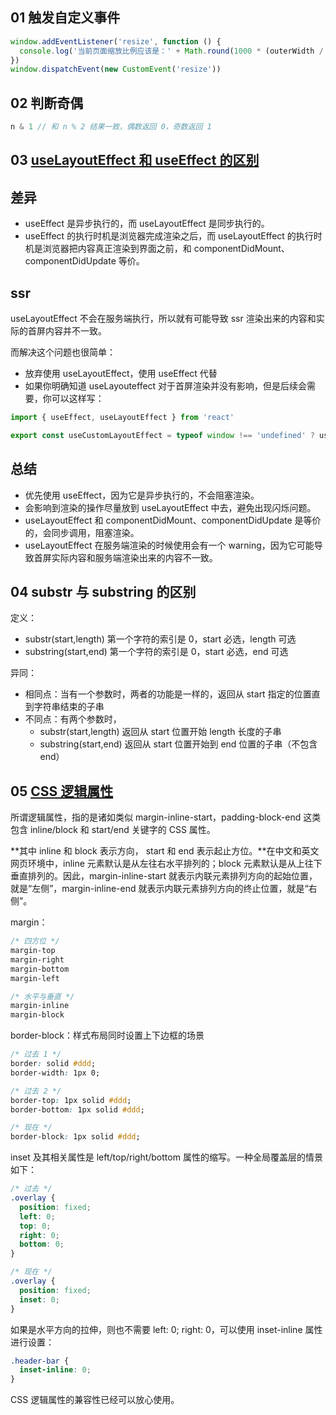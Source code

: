 ## 01 触发自定义事件

```javascript
window.addEventListener('resize', function () {
  console.log('当前页面缩放比例应该是：' + Math.round(1000 * (outerWidth / innerWidth)) / 10 + '%')
})
window.dispatchEvent(new CustomEvent('resize'))
```

## 02 判断奇偶

```javascript
n & 1 // 和 n % 2 结果一致，偶数返回 0，奇数返回 1
```

## 03 [useLayoutEffect 和 useEffect 的区别](https://zhuanlan.zhihu.com/p/348701319)

## 差异

- useEffect 是异步执行的，而 useLayoutEffect 是同步执行的。
- useEffect 的执行时机是浏览器完成渲染之后，而 useLayoutEffect 的执行时机是浏览器把内容真正渲染到界面之前，和 componentDidMount、componentDidUpdate 等价。

## ssr

useLayoutEffect 不会在服务端执行，所以就有可能导致 ssr 渲染出来的内容和实际的首屏内容并不一致。

而解决这个问题也很简单：

- 放弃使用 useLayoutEffect，使用 useEffect 代替
- 如果你明确知道 useLayouteffect 对于首屏渲染并没有影响，但是后续会需要，你可以这样写：

```javascript
import { useEffect, useLayoutEffect } from 'react'

export const useCustomLayoutEffect = typeof window !== 'undefined' ? useLayoutEffect : useEffect
```

## 总结

- 优先使用 useEffect，因为它是异步执行的，不会阻塞渲染。
- 会影响到渲染的操作尽量放到 useLayoutEffect 中去，避免出现闪烁问题。
- useLayoutEffect 和 componentDidMount、componentDidUpdate 是等价的，会同步调用，阻塞渲染。
- useLayoutEffect 在服务端渲染的时候使用会有一个 warning，因为它可能导致首屏实际内容和服务端渲染出来的内容不一致。

## 04 substr 与 substring 的区别

定义：

- substr(start,length) 第一个字符的索引是 0，start 必选，length 可选
- substring(start,end) 第一个字符的索引是 0，start 必选，end 可选

异同：

- 相同点：当有一个参数时，两者的功能是一样的，返回从 start 指定的位置直到字符串结束的子串
- 不同点：有两个参数时，
  - substr(start,length) 返回从 start 位置开始 length 长度的子串
  - substring(start,end) 返回从 start 位置开始到 end 位置的子串（不包含 end）

## 05 [CSS 逻辑属性](https://www.zhangxinxu.com/wordpress/2022/12/css-logic-property-for-write/)

所谓逻辑属性，指的是诸如类似 margin-inline-start，padding-block-end 这类包含 inline/block 和 start/end 关键字的 CSS 属性。

**其中 inline 和 block 表示方向， start 和 end 表示起止方位。**在中文和英文网页环境中，inline 元素默认是从左往右水平排列的；block 元素默认是从上往下垂直排列的。因此，margin-inline-start 就表示内联元素排列方向的起始位置，就是“左侧”，margin-inline-end 就表示内联元素排列方向的终止位置，就是“右侧”。

margin：

```css
/* 四方位 */
margin-top
margin-right
margin-bottom
margin-left

/* 水平与垂直 */
margin-inline
margin-block
```

border-block：样式布局同时设置上下边框的场景

```css
/* 过去 1 */
border: solid #ddd;
border-width: 1px 0;

/* 过去 2 */
border-top: 1px solid #ddd;
border-bottom: 1px solid #ddd;

/* 现在 */
border-block: 1px solid #ddd;
```

inset 及其相关属性是 left/top/right/bottom 属性的缩写。一种全局覆盖层的情景如下：

```css
/* 过去 */
.overlay {
  position: fixed;
  left: 0;
  top: 0;
  right: 0;
  bottom: 0;
}

/* 现在 */
.overlay {
  position: fixed;
  inset: 0;
}
```

如果是水平方向的拉伸，则也不需要 left: 0; right: 0，可以使用 inset-inline 属性进行设置：

```css
.header-bar {
  inset-inline: 0;
}
```

CSS 逻辑属性的兼容性已经可以放心使用。
